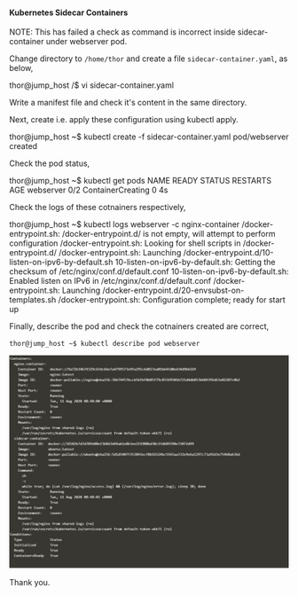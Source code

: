 #### Kubernetes Sidecar Containers

NOTE: This has failed a check as command is incorrect inside sidecar-container under webserver pod.

Change directory to `/home/thor` and create a file `sidecar-container.yaml`, as below,

thor@jump_host /$ vi sidecar-container.yaml

Write a manifest file and check it's content in the same directory.

Next, create i.e. apply these configuration using kubectl apply.

thor@jump_host ~$ kubectl create -f sidecar-container.yaml
pod/webserver created

Check the pod status,

thor@jump_host ~$ kubectl get pods
NAME        READY   STATUS              RESTARTS   AGE
webserver   0/2     ContainerCreating   0          4s

Check the logs of these cotnainers respectively,

thor@jump_host ~$ kubectl logs webserver -c nginx-container
/docker-entrypoint.sh: /docker-entrypoint.d/ is not empty, will attempt to perform configuration
/docker-entrypoint.sh: Looking for shell scripts in /docker-entrypoint.d/
/docker-entrypoint.sh: Launching /docker-entrypoint.d/10-listen-on-ipv6-by-default.sh
10-listen-on-ipv6-by-default.sh: Getting the checksum of /etc/nginx/conf.d/default.conf
10-listen-on-ipv6-by-default.sh: Enabled listen on IPv6 in /etc/nginx/conf.d/default.conf
/docker-entrypoint.sh: Launching /docker-entrypoint.d/20-envsubst-on-templates.sh
/docker-entrypoint.sh: Configuration complete; ready for start up

Finally, describe the pod and check the cotnainers created are correct,

```
thor@jump_host ~$ kubectl describe pod webserver
```
![Describe Pod](/images/SidecarContainerDesc.JPG)

Thank you.
